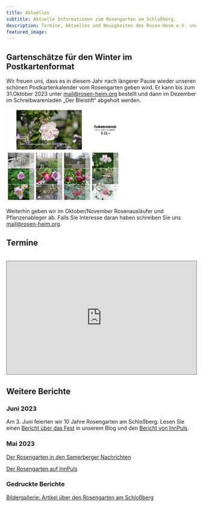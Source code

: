 ```yaml
---
title: Aktuelles
subtitle: Aktuelle Informationen zum Rosengarten am Schloßberg.
description: Termine, Aktuelles und Neuigkeiten des Rosen-Heim e.V. und des Rosengartens am Schloßberg
featured_image: 
---
```


## Gartenschätze für den Winter im Postkartenformat

Wir freuen uns, dass es in diesem Jahr nach längerer Pause wieder unseren schönen 
Postkartenkalender vom Rosengarten geben wird. Er kann bis zum 31.Oktober 2023
unter  [mail@rosen-heim.org](mailto:rosen-heim.org) bestellt und dann im Dezember im Schreibwarenladen
„Der Bleistift“ abgeholt werden.

<img src="/images/2023/kalender2024.jpg" width="60%" height="60%" alt="Rosengarten am Schloßberg Fotokalender 2024 Rosenbilder Rosen">

Weiterhin geben wir im Oktober/November Rosenausläufer und Pflanzenableger ab. 
Falls Sie Interesse daran haben schreiben Sie uns [mail@rosen-heim.org](mailto:rosen-heim.org).

## Termine
<br>
<div class="wrap">
<iframe src="https://calendar.google.com/calendar/embed?height=600&wkst=1&bgcolor=%23c182ae&ctz=Europe%2FBerlin&mode=AGENDA&src=MzdkOTYxMDViNmYxOTUyYmUwNWFlNDQ2MjhlOWI1Y2MyMjc3MTg3MDY5ZDgzODE5MDY1YjliNjAwYjg1NmY5YUBncm91cC5jYWxlbmRhci5nb29nbGUuY29t&color=%239E69AF" style="border:solid 1px #777" width="100%" height="300px" frameborder="0" scrolling="no"></iframe>
</div>

## Weitere Berichte

### Juni 2023 

Am 3. Juni feierten wir 10 Jahre Rosengarten am Schloßberg.
Lesen Sie einen [Bericht über das Fest](/blog/10-jahre-rosengarten) in unserem Blog und den [Bericht von InnPuls](https://innpuls.me/ein-fest-aus-duft-und-farben/).

### Mai 2023

[Der Rosengarten in den Samerberger Nachrichten](https://www.samerbergernachrichten.de/sehenswert-der-rosengarten-auf-der-schlossbergkuppe/)

[Der Rosengarten auf InnPuls](https://innpuls.me/schlossberger-rosengarten-braucht-hilfe/)

### Gedruckte Berichte

[Bildergallerie: Artikel über den Rosengarten am Schloßberg](/presse)
